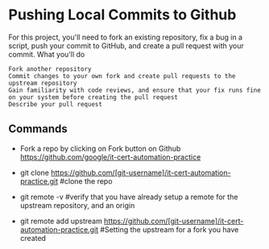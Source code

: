 # Pushing Local Commits to Github

For this project, you'll need to fork an existing repository, fix a bug in a script, push your commit to GitHub, and create a pull request with your commit.
What you'll do

    Fork another repository
    Commit changes to your own fork and create pull requests to the upstream repository
    Gain familiarity with code reviews, and ensure that your fix runs fine on your system before creating the pull request
    Describe your pull request

## Commands

* Fork a repo by clicking on Fork button on Github https://github.com/google/it-cert-automation-practice
* git clone https://github.com/[git-username]/it-cert-automation-practice.git #clone the repo

* git remote -v #verify that you have already setup a remote for the upstream repository, and an origin
* git remote add upstream https://github.com/[git-username]/it-cert-automation-practice.git #Setting the upstream for a fork you have created
